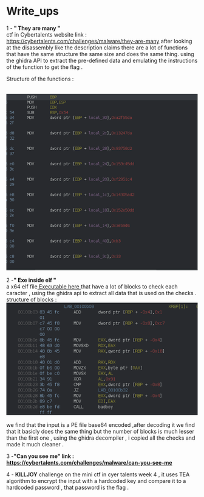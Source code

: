 # Write_ups 

1 -<b> "  They are many " </b></br> ctf in Cybertalents website link : https://cybertalents.com/challenges/malware/they-are-many
after looking at the disassembly like the description claims  there are a lot of  functions that have the same structure the same size and does the same thing.   using the ghidra API to extract the pre-defined data and emulating the instructions of the function to get the flag .  
 
Structure of the functions :

<br/>

<img src="They are many/ghidra.png"/> 

2 -<b>" Exe inside elf " </b><br/> a x64 elf file<a href="Exe inside elf/executable"> Executable here </a>  that have a lot of blocks to check each caracter , using the ghidra api to extract all data that is used on the checks . 
structure of blocks : 
<br/>
<img src="Exe inside elf/ghidra1.png ">

we find that the input is a PE file base64 encoded ,after decoding it  we find that it basicly does the same thing but the number of blocks is much lesser than the first one , using the ghidra decompiler , i copied all the checks and made it much cleaner .

3 -<b>"Can you see me" link : https://cybertalents.com/challenges/malware/can-you-see-me </b>


4 - <b>KILLJOY</b> challenge on the mini ctf in cyer talents week 4 ,  it uses TEA algorithm to encrypt the input with a hardcoded key and compare it to a hardcoded password , that password is the flag . 
